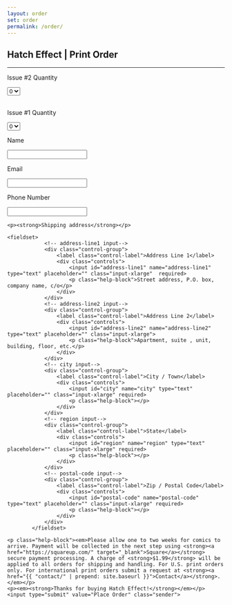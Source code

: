 ```yaml
---
layout: order
set: order
permalink: /order/
---
```


<div class="chat ml-1">
<h2>Hatch Effect | Print Order</h2>
<hr class="order-hr">
<form action="https://formspree.io/f/mdowdrkn" method="POST" onsubmit="return validateForm()" id="hatchPrice">
    <p class="quantity">Issue #<span class="quantity-one">2</span> Quantity</p>
            <select name="quantity" class="order-quantity" id="hatchPriceIssueTwo">
                <option>0</option>
                <option>1</option>
                <option>2</option>
            </select>
    <br><br>
    <p class="quantity">Issue #<span class="quantity-one">1</span> Quantity</p>
            <select name="quantity" class="order-quantity" id="hatchPriceIssueOne">
                <option>0</option>
                <option>1</option>
                <option>2</option>
            </select>
    <div class="row">
        <div class="col-md-5">
            <p>Name</p>
            <input type="text" name="name" placeholder="" class="mini_chat" required>
        </div>
    </div>
    <div class="row">
        <div class="col-md-5">
            <p>Email</p>
            <input type="email" name="email" placeholder="" class="mini_chat" required>
        </div>
        <div class="col-md-5">
            <p>Phone Number</p>
            <input type="tel" name="tel" title="Phone Number" required>
        </div>
    </div>



    <p><strong>Shipping address</strong></p>
    
    <fieldset>
                <!-- address-line1 input-->
                <div class="control-group">
                    <label class="control-label">Address Line 1</label>
                    <div class="controls">
                        <input id="address-line1" name="address-line1" type="text" placeholder="" class="input-xlarge"  required>
                        <p class="help-block">Street address, P.O. box, company name, c/o</p>
                    </div>
                </div>
                <!-- address-line2 input-->
                <div class="control-group">
                    <label class="control-label">Address Line 2</label>
                    <div class="controls">
                        <input id="address-line2" name="address-line2" type="text" placeholder="" class="input-xlarge">
                        <p class="help-block">Apartment, suite , unit, building, floor, etc.</p>
                    </div>
                </div>
                <!-- city input-->
                <div class="control-group">
                    <label class="control-label">City / Town</label>
                    <div class="controls">
                        <input id="city" name="city" type="text" placeholder="" class="input-xlarge" required>
                        <p class="help-block"></p>
                    </div>
                </div>
                <!-- region input-->
                <div class="control-group">
                    <label class="control-label">State</label>
                    <div class="controls">
                        <input id="region" name="region" type="text" placeholder="" class="input-xlarge" required>
                        <p class="help-block"></p>
                    </div>
                </div>
                <!-- postal-code input-->
                <div class="control-group">
                    <label class="control-label">Zip / Postal Code</label>
                    <div class="controls">
                        <input id="postal-code" name="postal-code" type="text" placeholder="" class="input-xlarge" required>
                        <p class="help-block"></p>
                    </div>
                </div>
            </fieldset>
    
    <p class="help-block"><em>Please allow one to two weeks for comics to arrive. Payment will be collected in the next step using <strong><a href="https://squareup.com/" target="_blank">Square</a></strong> secure payment processing. A charge of <strong>$1.99</strong> will be applied to all orders for shipping and handling. For U.S. print orders only. For international print orders submit a request at <strong><a href="{{ "contact/" | prepend: site.baseurl }}">Contact</a></strong>.</em></p> 
    <p><em><strong>Thanks for buying Hatch Effect!</strong></em></p>
    <input type="submit" value="Place Order" class="sender">
</form>
<script type="text/JavaScript" src="{{ "dist/setHatchPrice.min.js" | prepend: site.baseurl }}"></script>
</div>
